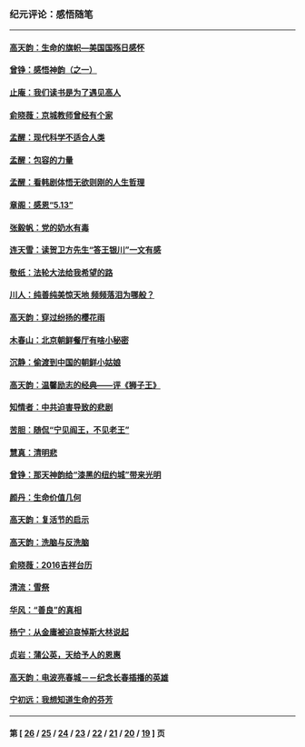 ### 纪元评论：感悟随笔
---
#### [高天韵：生命的旗帜—美国国殇日感怀](../../pages/nsc1035/n7946495.md) 
#### [曾铮：感悟神韵（之一）](../../pages/nsc1035/n7944760.md) 
#### [止庵：我们读书是为了遇见高人](../../pages/nsc1035/n7938699.md) 
#### [俞晓薇：京城教师曾经有个家](../../pages/nsc1035/n7932581.md) 
#### [孟醒：现代科学不适合人类](../../pages/nsc1035/n7908912.md) 
#### [孟醒：包容的力量](../../pages/nsc1035/n7904958.md) 
#### [孟醒：看韩剧体悟无欲则刚的人生哲理](../../pages/nsc1035/n7882620.md) 
#### [章阁：感恩“5.13”](../../pages/nsc1035/n7875928.md) 
#### [张毅帆：党的奶水有毒](../../pages/nsc1035/n7811695.md) 
#### [连天雪：读贺卫方先生“答王银川”一文有感](../../pages/nsc1035/n7801581.md) 
#### [敬纸：法轮大法给我希望的路](../../pages/nsc1035/n7794597.md) 
#### [川人：纯善纯美惊天地 频频落泪为哪般？](../../pages/nsc1035/n7687940.md) 
#### [高天韵：穿过纷扬的樱花雨](../../pages/nsc1035/n7546414.md) 
#### [木春山：北京朝鲜餐厅有啥小秘密](../../pages/nsc1035/n7546796.md) 
#### [沉静：偷渡到中国的朝鲜小姑娘](../../pages/nsc1035/n7540128.md) 
#### [高天韵：温馨励志的经典——评《狮子王》](../../pages/nsc1035/n7540907.md) 
#### [知情者：中共迫害导致的悲剧](../../pages/nsc1035/n7540019.md) 
#### [苦胆︰随侃“宁见阎王，不见老王”](../../pages/nsc1035/n7528012.md) 
#### [慧真：清明悲](../../pages/nsc1035/n7520130.md) 
#### [曾铮：那天神韵给“漆黑的纽约城”带来光明](../../pages/nsc1035/n7520040.md) 
#### [颜丹：生命价值几何](../../pages/nsc1035/n7484204.md) 
#### [高天韵：复活节的启示](../../pages/nsc1035/n7447430.md) 
#### [高天韵：洗脑与反洗脑](../../pages/nsc1035/n4668116.md) 
#### [俞晓薇：2016吉祥台历](../../pages/nsc1035/n4662458.md) 
#### [清流：雪祭](../../pages/nsc1035/n4661401.md) 
#### [华风：“善良”的真相](../../pages/nsc1035/n4660511.md) 
#### [杨宁：从金庸被迫哀悼斯大林说起](../../pages/nsc1035/n4659663.md) 
#### [贞岩：蒲公英，天给予人的恩惠](../../pages/nsc1035/n4656154.md) 
#### [高天韵：电波亮春城－－纪念长春插播的英雄](../../pages/nsc1035/n4654685.md) 
#### [宁初远：我想知道生命的芬芳](../../pages/nsc1035/n4652071.md) 

---
#### 第 [ [26](./26.md) / [25](./25.md) / [24](./24.md) / [23](./23.md) / [22](./22.md) / [21](./21.md) / [20](./20.md) / [19](./19.md) ] 页
